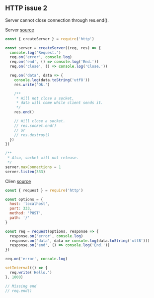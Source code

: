 ## HTTP issue 2

Server cannot close connection through res.end().

Server <a href="https://github.com/didkovsky/onend/tree/main/http-2/server.js">source</a>
``` javascript
const { createServer } = require('http')

const server = createServer((req, res) => {
  console.log('Request.')
  req.on('error', console.log)
  req.on('end', () => console.log('End.'))
  req.on('close', () => console.log('Close.'))

  req.on('data', data => {
    console.log(data.toString('utf8'))
    res.write('Ok.')

    /**
     * Will not close a socket,
     * data will come while client sends it.
     */
    res.end()

    // Will close a socket.
    // res.socket.end()
    // or
    // res.destroy()
  })
})

/**
 * Also, socket will not release.
 */
server.maxConnections = 1
server.listen(333)

```

Clien <a href="https://github.com/didkovsky/onend/tree/main/http-2/client.js">source</a>
``` javascript
const { request } = require('http')

const options = {
  host: 'localhost',
  port: 333,
  method: 'POST',
  path: '/'
}

const req = request(options, response => {
  response.on('error', console.log)
  response.on('data', data => console.log(data.toString('utf8')))
  response.on('end', () => console.log('End.'))
})

req.on('error', console.log)

setInterval(() => {
  req.write('Hello.')
}, 1000)

// Missing end
// req.end()

```